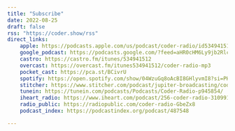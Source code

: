 ```yaml
---
title: "Subscribe"
date: 2022-08-25
draft: false
rss: "https://coder.show/rss"
direct_links:
    apple: https://podcasts.apple.com/us/podcast/coder-radio/id534941512
    google_podcast: https://podcasts.google.com/?feed=aHR0cHM6Ly9jb2Rlci5zaG93L3Jzcw==
    castro: https://castro.fm/itunes/534941512
    overcast: https://overcast.fm/itunes534941512/coder-radio-mp3
    pocket_cast: https://pca.st/BCivrU
    spotify: https://open.spotify.com/show/04WzuGq8oAcBI8GHlyvmI8?si=PHKUungkTi2SBQddVnQ8rw
    stitcher: https://www.stitcher.com/podcast/jupiter-broadcasting/coder-radio-mp3
    tunein: https://tunein.com/podcasts/Podcasts/Coder-Radio-p945854/
    iheart_radio: https://www.iheart.com/podcast/256-coder-radio-31099184/
    radio_public: https://radiopublic.com/coder-radio-GbeZx8
    podcast_index: https://podcastindex.org/podcast/487548

---
```


